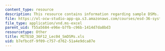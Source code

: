 ```yaml
---
content_type: resource
description: This resource contains information regarding sample DSMs.
file: https://ol-ocw-studio-app-qa.s3.amazonaws.com/courses/esd-36-system-project-management-fall-2012/b7efbcdf9f09c757d76251a4e9dca87e_MITESD_36F12_Lec04_SmDSMs.xls
file_type: application/vnd.ms-excel
parent_uid: f55a5684-e96e-b7fb-c96b-1414d7da8bd3
resourcetype: Other
title: MITESD_36F12_Lec04_SmDSMs.xls
uid: b7efbcdf-9f09-c757-d762-51a4e9dca87e
---
```

